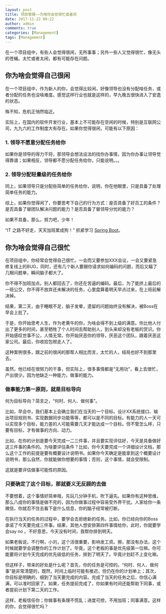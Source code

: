 ```yaml
---
layout: post
title: 项目管理——为啥你会觉得忙或者闲
date: 2017-11-22 00:22
author: admin
comments: true
categories: [Management]
tags: [Management]
---
```


在一个项目组中，有些人会觉得很闲，无所事事；另外一些人又觉得很忙，像无头的苍蝇。太忙或者太闲，都有可能存在问题。

<!-- more -->

## 你为啥会觉得自己很闲

在一个项目组中，作为新人的你，会觉得比较闲，好像领导也没有分配啥任务，或者分配的任务也没啥难度。感觉这样行业也就是这样的，早九晚五很快进入了安逸的状态。

殊不知，危机正悄然临近。

实际上，在国内的软件开发行业，基本上不可能存在空闲的时候，特别是互联网公司，九九六的工作制度大有存在。如果你觉得很闲，可能有以下原因：

### 1. 领导不愿意分配任务给你

如果你是领导的得力干将，那领导会想法设法的找你办事情，因为你办事让领导觉得靠谱；如果相反，领导都不愿分配任务给你，只能说明。。。

### 2. 领导分配轻量级的任务给你

同上，如果领导只是分配些简单的任务给你，说明，你在他眼里，只是具备了处理简单任务的能力。

综上，如果你觉得闲了，你要思考下自己的行为方式：是否具备了好员工的条件？是否具备了替团队解决问题的能力？是否具备了替领导分忧的能力？

如果不具备，那么，努力吧，少年！

“IT 之路不好走，天天加班累成狗！” 抓紧学习 [Spring Boot](https://waylau.com/spring-boot-blog-video-release/)。

## 你为啥会觉得自己很忙
 
在项目组中，你经常会觉得自己很忙。一会而又要参加XXX会议，一会又要紧急修复线上的BUG，同时，还有几个新人要跟你请求如何编码的问题，而后又瞄了几眼问题单，瞬间脑子都大了。

你不得不加班加点。别人都回去了，你还在苦逼的编码。最后，为了能挤上最后的一班公交，你不得不放弃还未解决的任务，心里盘算着明天早点过来，在上班前解决掉。

结果，第二天，由于睡眠不足，脑子发晕，遗留的问题始终没有解决，被Boss在早会上批了。

于是，你开始思考人生，作为老黄牛的你，为啥会得不到上级的满意。你比他人付出了更多的时间，甚至牺牲了个人时间去帮助别人，到头来却没有老板的赏识。你开始感叹世事不公，人情无常。你开始厌恶你的领导，厌恶这个团队，跟着厌恶这家公司。最后，你收拾包袱走人了。

这种案例很多，跟之前的很闲的那帮人相比而言，太忙的人，结局也好不到那里去。

虽然，他已经在很努力的干事，但实际上，很多事情都是“无用功”，看上去很忙，产出很少。因为他缺乏一种能力，做事的能力。

### 做事能力第一原则，就是目标导向

何为目标导向？简言之，“何时、何人、做何事”。

比如，早会中，我们基本上会确立我们在当天的一个目标。设计XX系统接口、输出项目规则书、实现数据同步功能等等，都可以是不同的目标。有能力的人一天可以实现多个目标，能力差的人可能需要几天才能达成一个目标。但不管怎么样，只要有目标，才有做事的方向、动力。

比如，在你的计划是要今天完成一二三件事，并且要实现评估好，今天是具备做好这三件事的条件的。为啥要评估条件？比如，你今天要完成一个详细设计文档，那么这个工作的前提是要有概要设计说明书。如果你今天确定是能拿到这个概要设计说明书，那么自然，你就能做你想要的事情；否则，这个事情，就会受限制。

这就是要评估做事可能性的原因。

### 只要确定了这个目标，那就要义无反顾的去做

不要想着，这个事情好简单哦，先玩几分钟手机，吹下逼先。如果你有这种思维，那么八成你的事情是做不完的，因为你做事过程中容易受外界干扰。人家给你一条微信，你就忍不住去看下是什么信息，你的脑子经常被打断。

在执行当天的任务的过程中，要学会去拒绝新的任务。比如，你已经向你的Boss承诺了今天要完成三件事。结果，其他人想安排第四件事情给你，此时，你就要学会say no 。不好意思，今天没有时间，我帮你排到明天。

如果老板说，不行啊，小刘，这个活很重要，影响发工资。擦，那没有办法，这个时候就要学会调整你的工作计划了。毕竟，这个老板的事是优先级第一位嘛。你可能要将计划今天完成的优先级低的任务，排到了明天了。毕竟计划赶不上变化嘛。

但这样子，带来的好处是什么呢？首先，你的任务是可控的。“何时、何人、做何事”是非常清楚的，既然，时间上临时可能有推迟，但仍在你的计划单上；其次，你目标是明确的，细到了当天要完成的内容。完成了当天的任务之后，你信心满满，可以准时回家了。如果，任务提前完成了，你如果有时间还能帮助下同事，或者提前计划下第二天的工作。

这样，老板信任你；你做事有条理不慌乱；进度可控，不用加班；同事满意。这样的你，会觉得很忙吗？

